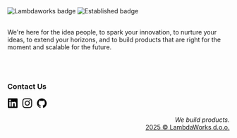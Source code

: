 <picture>
  <source media="(prefers-color-scheme: dark)" srcset="https://img.shields.io/badge/lambdaworks-white?style=flat">
  <source media="(prefers-color-scheme: light)" srcset="https://img.shields.io/badge/lambdaworks-black?style=flat">
  <img src="https://img.shields.io/badge/lambdaworks-black?style=flat" alt="Lambdaworks badge">
</picture>
<picture>
  <source media="(prefers-color-scheme: dark)" srcset="https://img.shields.io/badge/est.-2017-white?style=flat">
  <source media="(prefers-color-scheme: light)" srcset="https://img.shields.io/badge/est.-2017-black?style=flat">
  <img src="https://img.shields.io/badge/est.-2017-black?style=flat" alt="Established badge">
</picture>

<br>
<br>

We're here for the idea people, to spark your innovation, to nurture your ideas, to extend your horizons, and to build products that are right for the moment and scalable for the future.

<br>
<br>


### Contact Us

<a style="padding: 1px;background-color: #fff;margin-right: 5px;border-radius: 2px;display: inline-block;" href="https://www.linkedin.com/company/lambdaworksio/" target="blank"><picture><source media="(prefers-color-scheme: dark)" srcset="../icons/linkedin-dark.svg"><source media="(prefers-color-scheme: light)" srcset="../icons/linkedin-light.svg"><img style="display: block;float: none;padding: 0; backround-color: transparent" src="../icons/linkedin-light.svg" alt="Lambdaworks LinkedIn" width="22px" /></picture></a>
<a style="padding: 1px;background-color: #fff;margin-right: 5px;border-radius: 2px;display: inline-block;" href="https://www.instagram.com/_lambdaworks/" target="blank"><picture><source media="(prefers-color-scheme: dark)" srcset="../icons/instagram-dark.svg"><source media="(prefers-color-scheme: light)" srcset="../icons/instagram-light.svg"><img style="display: block;float: none;padding: 0; backround-color: transparent" src="../icons/instagram-light.svg" alt="Lambdaworks Instagram" width="22px" /></picture></a>
<a style="padding: 1px;background-color: #fff;margin-right: 5px;border-radius: 2px;display: inline-block;" href="https://github.com/lambdaworks/" target="blank"><picture><source media="(prefers-color-scheme: dark)" srcset="../icons/github-dark.svg"><source media="(prefers-color-scheme: light)" srcset="../icons/github-light.svg"><img style="display: block;float: none;padding: 0; backround-color: transparent" src="../icons/github-light.svg" alt="Lambdaworks Github" width="22px" /></picture></a>


<p align="right">
    <cite>We build products.</cite>
    <br>
    <a href="https://www.lambdaworks.io" target="_blank"> 2025 © LambdaWorks d.o.o.</a>
</p>
